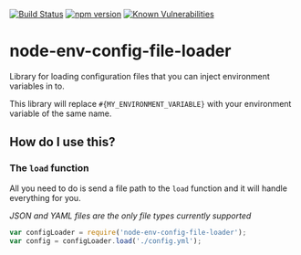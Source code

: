 [![Build Status](https://travis-ci.org/mrstebo/node-env-config-file-loader.svg?branch=master)](https://travis-ci.org/mrstebo/node-env-config-file-loader) [![npm version](https://badge.fury.io/js/node-env-config-file-loader.svg)](https://badge.fury.io/js/node-env-config-file-loader)
[![Known Vulnerabilities](https://snyk.io/test/github/mrstebo/node-env-config-file-loader/badge.svg)](https://snyk.io/test/github/mrstebo/node-env-config-file-loader)

# node-env-config-file-loader


Library for loading configuration files that you can inject environment variables in to.

This library will replace `#{MY_ENVIRONMENT_VARIABLE}` with your environment variable of the same name.

## How do I use this?

### The `load` function

All you need to do is send a file path to the `load` function and it will handle everything for you.

_JSON and YAML files are the only file types currently supported_

```js
var configLoader = require('node-env-config-file-loader');
var config = configLoader.load('./config.yml');
```
